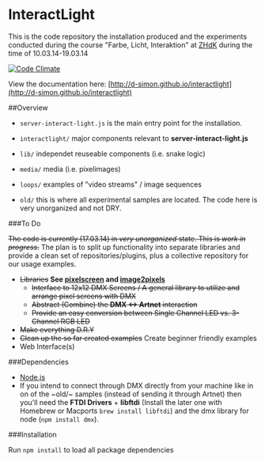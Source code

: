 InteractLight
=============


This is the code repository the installation produced and the experiments conducted during the course "Farbe, Licht, Interaktion" at [ZHdK](http://www.zhdk.ch) during the time of 10.03.14-19.03.14

[![Code Climate](https://codeclimate.com/github/d-simon/interactlight.png)](https://codeclimate.com/github/d-simon/interactlight)

View the documentation here: [http://d-simon.github.io/interactlight](http://d-simon.github.io/interactlight)

##Overview
- `server-interact-light.js` is the main entry point for the installation.


- `interactlight/` major components relevant to **server-interact-light.js**
- `lib/` independet reuseable components (i.e. snake logic)
- `media/` media (i.e. pixelimages)
- `loops/` examples of "video streams" / image sequences
- `old/` this is where all experimental samples are located. The code here is very unorganized and not DRY.

###To Do

~~The code is currently (17.03.14) in *very unorganized* state. This is *work in progress.*~~ The plan is to split up functionality into separate libraries and provide a clean set of repositories/plugins, plus a collective repository for our usage examples.

 - ~~Libraries~~ **See [pixelscreen](https://github.com/d-simon/node-pixelscreen) and [image2pixels](https://github.com/d-simon/node-image2pixels)**
   - ~~Interface to 12x12 DMX Screens / A general library to utilize and arrange pixel screens with DMX~~
   - ~~Abstract (Combine) the **DMX <-> Artnet** interaction~~
   - ~~Provide an easy conversion between Single Channel LED vs. 3-Channel RGB LED~~
 - ~~Make everything D.R.Y~~
 - ~~Clean up the so far created examples~~ Create beginner friendly examples
 - Web Interface(s)

###Dependencies

- [Node.js](http://www.nodejs.org/)
- If you intend to connect through DMX directly from your machine like in on of the ~old/~ samples (instead of sending it through Artnet) then you'll need the **FTDI Drivers** + **libftdi** (Install the later one with Homebrew or Macports `brew install libftdi`) and the dmx library for node (`npm install dmx`).

###Installation

Run `npm install` to load all package dependencies

